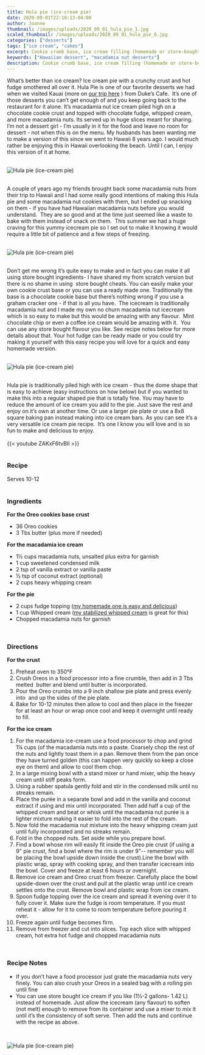 ```yaml
---
title: Hula pie (ice-cream pie) 
date: 2020-09-01T22:10:13-04:00
author: Joanne
thumbnail: /images/uploads/2020_09_01_hula_pie_1.jpg
scaled_thumbnail: /images/uploads/2020_09_01_hula_pie_0.jpg
categories: ["desserts"]
tags: ["ice cream", "cakes"]
excerpt: Cookie crumb base, ice cream filling (homemade or store-bought) with fudge sauce 
keywords: ["Hawaiian dessert", "macadamia nut desserts"]
description: Cookie crumb base, ice cream filling (homemade or store-bought) with fudge sauce 
---
```


What’s better than ice cream? Ice cream pie with a crunchy crust and hot fudge smothered all over it. Hula Pie is one of our favorite desserts we had when we visited Kauai (more on [our trip here](https://www.oliveandmango.com/our-hawaii-adventures/) ) from Duke’s Cafe.  It’s one of those desserts you can’t get enough of and you keep going back to the restaurant for it alone. It’s macadamia nut ice cream piled high on a chocolate cookie crust and topped with chocolate fudge, whipped cream, and more macadamia nuts. Its served up in huge slices meant for sharing. I’m not a dessert girl - I’m usually in it for the food and leave no room for dessert - not when this is on the menu. My husbands has been wanting me to make a version of this since we went to Hawaii 8 years ago. I would much rather be enjoying this in Hawaii overlooking the beach. Until I can, I enjoy this version of it at home. 
</br>
</br>

![Hula pie (ice-cream pie) ](/images/uploads/2020_09_01_hula_pie_2.jpg)
</br>
</br>

A couple of years ago my friends brought back some macadamia nuts from their trip to Hawaii and I had some really good intentions of making this Hula pie and some macadamia nut cookies with them, but I ended up snacking on them - if you have had Hawaiian macadamia nuts before you would understand.  They are so good and at the time just seemed like a waste to bake with them instead of snack on them.  This summer we had a huge craving for this yummy icecream pie so I set out to make it knowing it would require a little bit of patience and a few steps of freezing.  
</br>
</br>

![Hula pie (ice-cream pie) ](/images/uploads/2020_09_01_hula_pie_3.jpg)
</br>
</br>

Don’t get me wrong it’s quite easy to make and in fact you can make it all using store bought ingredients- I have shared my from scratch version but there is no shame in using  store bought cheats. You can easily make your own cookie crust base or you can use a ready made one. Traditionally the base is a chocolate cookie base but there’s nothing wrong if you use a graham cracker one - if that is all you have.  The icecream is traditionally macadamia nut and I made my own no churn macadamia nut icecream which is so easy to make but this would be amazing with any flavour.  Mint chocolate chip or even a coffee ice cream would be amazing with it.  You can use any store bought flavour you like. See recipe notes below for more details about that. Your hot fudge can be ready made or you could try making it yourself with this easy recipe you will love for a quick and easy homemade version. 
</br>
</br>

![Hula pie (ice-cream pie) ](/images/uploads/2020_09_01_hula_pie_4.jpg)
</br>
</br>

Hula pie is traditionally piled high with ice cream - thus the dome shape that is easy to achieve (easy instructions on how below) but if you wanted to make this into a regular shaped pie that is totally fine. You may have to reduce the amount of ice cream you add to the pie. Just save the rest and enjoy on it’s own at another time. Or use a larger pie plate or use a 8x8 square baking pan instead making into ice cream bars. As you can see it’s a very versatile ice cream pie recipe.  It’s one I know you will love and is so fun to make and delicious to enjoy. 
</br>
</br>
{{< youtube ZAKxF6tvBII >}}
</br>
</br>

### Recipe
Serves 10-12 
</br>
</br>

### Ingredients

__For the Oreo cookies base crust__

* <span itemprop="recipeIngredient">36 Oreo cookies</span>
* <span itemprop="recipeIngredient">3 Tbs butter (plus more if needed) </span>

__For the macadamia ice cream__

* <span itemprop="recipeIngredient">1½ cups macadamia nuts, unsalted plus extra for garnish </span>
* <span itemprop="recipeIngredient">1 cup sweetened condensed milk</span>
* <span itemprop="recipeIngredient">2 tsp of vanilla extract or vanilla paste </span>
* <span itemprop="recipeIngredient">&frac12; tsp of coconut extract (optional)</span>
* <span itemprop="recipeIngredient">2 cups heavy whipping cream</span>

__For the pie__

* <span itemprop="recipeIngredient">2 cups fudge topping (<span class="highlight"><a href="https://www.oliveandmango.com/easy-homemade-hot-fudge-sauce">my homemade one is easy and delicious</a></span>) </span>
* <span itemprop="recipeIngredient">1 cup Whipped cream (<span class="highlight"><a href="https://www.oliveandmango.com/stabilized-whipped-cream">my stabilized whipped cream</a></span> is great for this) </span>
* <span itemprop="recipeIngredient">Chopped macadamia nuts for garnish</span>
</br>

### Directions

__For the crust__

1. Preheat oven to 350°F 
2. Crush Oreos in a food processor into a fine crumble, then add in 3 Tbs melted  butter and blend until butter is incorporated.
3. Pour the Oreo crumbs into a 9 inch shallow pie plate and press evenly into  and up the sides of the pie plate. 
4. Bake for 10-12 minutes then allow to cool and then place in the freezer for at least an hour or wrap once cool and keep it overnight until ready to fill. 

__For the ice cream__

1. For the macadamia ice-cream use a food processor to chop and grind 1¼ cups (of the macadamia nuts into a paste. Coarsely chop the rest of the nuts and lightly toast them in a pan. Remove them from the pan once they have turned golden (this can happen very quickly so keep a close eye on them) and allow to cool them chop. 
2. In a large mixing bowl with a stand mixer or hand mixer, whip the heavy cream until stiff peaks form.
3. Using a rubber spatula gently fold and stir in the condensed milk until no streaks remain.
4. Place the purée in a separate bowl and add in the vanilla and coconut extract if using and mix until incorporated. Then add half a cup of the whipped cream and beat or whisk until the macadamia nut purée is a lighter mixture making it easier to fold into the rest of the cream.
5. Now fold the macadamia nut mixture into the heavy whipping cream just until fully incorporated and no streaks remain.
6. Fold in the chopped nuts. Set aside while you prepare bowl. 
7. Find a bowl whose rim will easily fit inside the Oreo pie crust (if using a 9" pie crust, find a bowl where the rim is under 9"-- remember you will be placing the bowl upside down inside the crust).Line the bowl with plastic wrap, spray with cooking spray, and then transfer icecream into the bowl. Cover and freeze at least 6 hours or overnight.
8. Remove ice cream and Oreo crust from freezer. Carefully place the bowl upside-down over the crust and pull at the plastic wrap until ice cream settles onto the crust. Remove bowl and plastic wrap from ice cream. 
9. Spoon fudge topping over the ice cream and spread it evening over it to fully cover it. Make sure the fudge is room temperature. If you must reheat it - allow for it to come to room temperature before pouring it over. 
10. Freeze again until fudge becomes firm.
11. Remove from freezer and cut into slices. Top each slice with whipped cream, hot extra hot fudge and chopped macadamia nuts 
</br>

### Recipe Notes

* If you don’t have a food processor just grate the macadamia nuts very finely. You can also crush your Oreos in a sealed bag with a rolling pin until fine 
* You can use store bought ice cream if you like (1&frac12;-2 gallons- 1.42 L) instead of homemade. Just allow the icecream (any flavour) to soften (not melt) enough to remove from its container and use a mixer to mix it until it’s the consistency of soft serve. Then add the nuts and continue with the recipe as above.

</br>

![Hula pie (ice-cream pie) ](/images/uploads/2020_09_01_hula_pie_5.jpg)